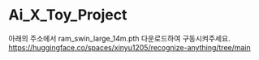 # Ai_X_Toy_Project


아래의 주소에서 ram_swin_large_14m.pth 다운로드하여 구동시켜주세요. </br>
https://huggingface.co/spaces/xinyu1205/recognize-anything/tree/main
